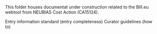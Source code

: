 This folder houses documentat under construction related to the BIII.eu webtool from NEUBIAS Cost Action (CA15124).

Entry information standard (entry completeness) 
Curator guidelines (how to) 

